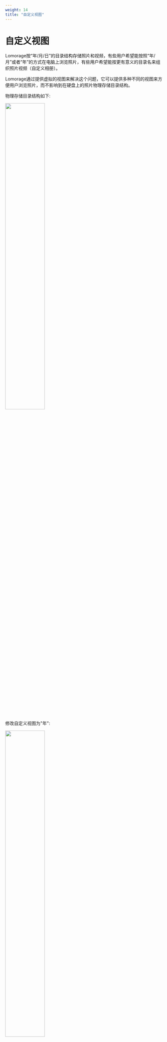 ```yaml
---
weight: 14
title: "自定义视图"
---
```


# 自定义视图

Lomorage按“年/月/日”的目录结构存储照片和视频，有些用户希望能按照“年/月”或者“年”的方式在电脑上浏览照片，有些用户希望能按更有意义的目录名来组织照片视频（自定义相册）。

Lomorage通过提供虚拟的视图来解决这个问题，它可以提供多种不同的视图来方便用户浏览照片，而不影响到在硬盘上的照片物理存储目录结构。

物理存储目录结构如下:

<p class="screenshoot">
  <img width="50%" src="/img/installation/customized-view/lomorage-physical-folder-structure.png">
</p>

修改自定义视图为"年":

<p class="screenshoot">
  <img width="50%" src="/img/installation/customized-view/lomorage-virtual-folder-structure-year.png">
</p>

修改自定义视图为"年/月":

<p class="screenshoot">
  <img width="50%" src="/img/installation/customized-view/lomorage-virtual-folder-structure-year-month.png">
</p>

您可能也注意到上面的截图中有“Albums”目录，这个目录存放的是您在手机APP上创建的相册:

<p class="screenshoot">
  <img width="50%" src="/img/installation/customized-view/lomorage-virtual-folder-structure-albums.png">
</p>

您可以通过Mac/Windows下的“Lomorage照片助手”来修改“自定义视图”:

Windows:

<p class="screenshoot">
  <img width="100%" src="/img/installation/customized-view/win-customize-view-menu-zh.png">
</p>

MacOS:

<p class="screenshoot">
  <img width="50%" src="/img/installation/customized-view/osx-customize-view-menu-zh.png">
</p>

或者通过Lomorage手机APP来修改（如果您使用的是其他平台的“Lomorage照片助手”）:

<p class="screenshoot">
  <img width="50%" src="/img/installation/customized-view/ios-customize-view-menu-zh.png">
</p>

再修改了“自定义视图”之后，您可以在Windows和Mac上加载“自定义视图”。如果您使用的是Mac/Windows下的“Lomorage照片助手”，会自动加载并弹出已经加载的目录。如果您使用其他平台的“Lomorage照片助手”，可以手动参考下面的链接来加载，Lomorage使用WebDAV协议，并通过"http://[Lomorage照片助手ip地址]:8004"访问，无需密码。

- MacOS: https://support.apple.com/zh-cn/guide/mac-help/mchlp1546/mac
- Windows: https://bynss.com/windows/501651.html
